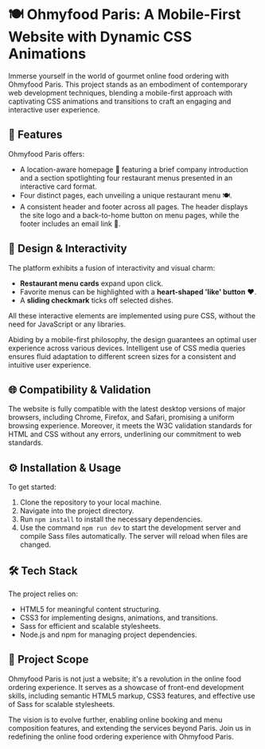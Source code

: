 # 🍽️ Ohmyfood Paris: A Mobile-First Website with Dynamic CSS Animations

Immerse yourself in the world of gourmet online food ordering with Ohmyfood Paris. This project stands as an embodiment of contemporary web development techniques, blending a mobile-first approach with captivating CSS animations and transitions to craft an engaging and interactive user experience.

## 🌟 Features

Ohmyfood Paris offers:

- A location-aware homepage 📍 featuring a brief company introduction and a section spotlighting four restaurant menus presented in an interactive card format.
- Four distinct pages, each unveiling a unique restaurant menu 🍽️.
- A consistent header and footer across all pages. The header displays the site logo and a back-to-home button on menu pages, while the footer includes an email link 📧.

## 🎨 Design & Interactivity

The platform exhibits a fusion of interactivity and visual charm:

- **Restaurant menu cards** expand upon click.
- Favorite menus can be highlighted with a **heart-shaped 'like' button** ❤️.
- A **sliding checkmark** ticks off selected dishes.

All these interactive elements are implemented using pure CSS, without the need for JavaScript or any libraries.

Abiding by a mobile-first philosophy, the design guarantees an optimal user experience across various devices. Intelligent use of CSS media queries ensures fluid adaptation to different screen sizes for a consistent and intuitive user experience.

## 🌐 Compatibility & Validation

The website is fully compatible with the latest desktop versions of major browsers, including Chrome, Firefox, and Safari, promising a uniform browsing experience. Moreover, it meets the W3C validation standards for HTML and CSS without any errors, underlining our commitment to web standards.

## ⚙️ Installation & Usage

To get started:

1. Clone the repository to your local machine.
2. Navigate into the project directory.
3. Run `npm install` to install the necessary dependencies.
4. Use the command `npm run dev` to start the development server and compile Sass files automatically. The server will reload when files are changed.

## 🛠️ Tech Stack

The project relies on:

- HTML5 for meaningful content structuring.
- CSS3 for implementing designs, animations, and transitions.
- Sass for efficient and scalable stylesheets.
- Node.js and npm for managing project dependencies.

## 🚀 Project Scope

Ohmyfood Paris is not just a website; it's a revolution in the online food ordering experience. It serves as a showcase of front-end development skills, including semantic HTML5 markup, CSS3 features, and effective use of Sass for scalable stylesheets.

The vision is to evolve further, enabling online booking and menu composition features, and extending the services beyond Paris. Join us in redefining the online food ordering experience with Ohmyfood Paris.
